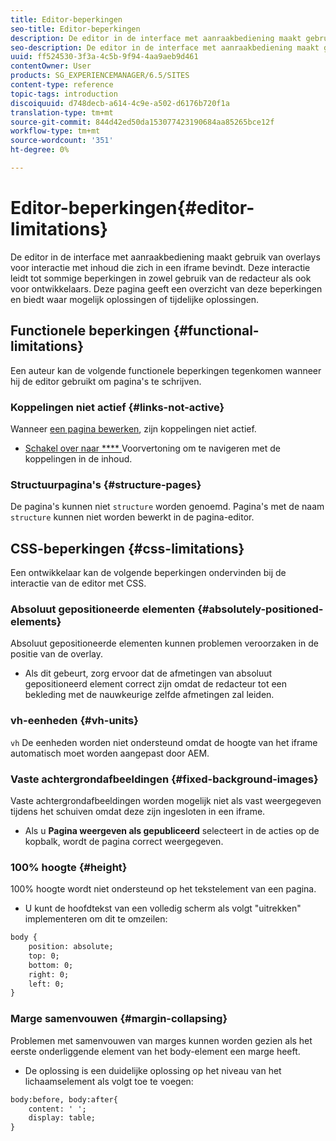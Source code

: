 ```yaml
---
title: Editor-beperkingen
seo-title: Editor-beperkingen
description: De editor in de interface met aanraakbediening maakt gebruik van overlays voor interactie met inhoud die zich in een iframe bevindt. Deze interactie leidt tot sommige beperkingen in zowel gebruik van de redacteur als ook voor ontwikkelaars.
seo-description: De editor in de interface met aanraakbediening maakt gebruik van overlays voor interactie met inhoud die zich in een iframe bevindt. Deze interactie leidt tot sommige beperkingen in zowel gebruik van de redacteur als ook voor ontwikkelaars.
uuid: ff524530-3f3a-4c5b-9f94-4aa9aeb9d461
contentOwner: User
products: SG_EXPERIENCEMANAGER/6.5/SITES
content-type: reference
topic-tags: introduction
discoiquuid: d748decb-a614-4c9e-a502-d6176b720f1a
translation-type: tm+mt
source-git-commit: 844d42ed50da153077423190684aa85265bce12f
workflow-type: tm+mt
source-wordcount: '351'
ht-degree: 0%

---
```



# Editor-beperkingen{#editor-limitations}

De editor in de interface met aanraakbediening maakt gebruik van overlays voor interactie met inhoud die zich in een iframe bevindt. Deze interactie leidt tot sommige beperkingen in zowel gebruik van de redacteur als ook voor ontwikkelaars. Deze pagina geeft een overzicht van deze beperkingen en biedt waar mogelijk oplossingen of tijdelijke oplossingen.

## Functionele beperkingen {#functional-limitations}

Een auteur kan de volgende functionele beperkingen tegenkomen wanneer hij de editor gebruikt om pagina&#39;s te schrijven.

### Koppelingen niet actief {#links-not-active}

Wanneer [een pagina bewerken](/help/sites-authoring/editing-content.md), zijn koppelingen niet actief.

* [Schakel over naar  **** ](/help/sites-authoring/editing-content.md#preview-mode) Voorvertoning om te navigeren met de koppelingen in de inhoud.

### Structuurpagina&#39;s {#structure-pages}

De pagina&#39;s kunnen niet `structure` worden genoemd. Pagina&#39;s met de naam `structure` kunnen niet worden bewerkt in de pagina-editor.

## CSS-beperkingen {#css-limitations}

Een ontwikkelaar kan de volgende beperkingen ondervinden bij de interactie van de editor met CSS.

### Absoluut gepositioneerde elementen {#absolutely-positioned-elements}

Absoluut gepositioneerde elementen kunnen problemen veroorzaken in de positie van de overlay.

* Als dit gebeurt, zorg ervoor dat de afmetingen van absoluut gepositioneerd element correct zijn omdat de redacteur tot een bekleding met de nauwkeurige zelfde afmetingen zal leiden.

### vh-eenheden {#vh-units}

`vh` De eenheden worden niet ondersteund omdat de hoogte van het iframe automatisch moet worden aangepast door AEM.

### Vaste achtergrondafbeeldingen {#fixed-background-images}

Vaste achtergrondafbeeldingen worden mogelijk niet als vast weergegeven tijdens het schuiven omdat deze zijn ingesloten in een iframe.

* Als u **Pagina weergeven als gepubliceerd** selecteert in de acties op de kopbalk, wordt de pagina correct weergegeven.

### 100% hoogte {#height}

100% hoogte wordt niet ondersteund op het tekstelement van een pagina.

* U kunt de hoofdtekst van een volledig scherm als volgt &quot;uitrekken&quot; implementeren om dit te omzeilen:

```xml
body {
    position: absolute;
    top: 0;
    bottom: 0;
    right: 0;
    left: 0;
}
```

### Marge samenvouwen {#margin-collapsing}

Problemen met samenvouwen van marges kunnen worden gezien als het eerste onderliggende element van het body-element een marge heeft.

* De oplossing is een duidelijke oplossing op het niveau van het lichaamselement als volgt toe te voegen:

```xml
body:before, body:after{
    content: ' ';
    display: table;
}
```

